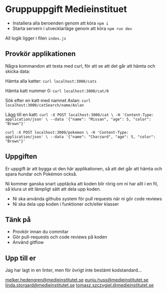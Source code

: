 # Gruppuppgift Medieinstituet

* Installera alla beroenden genom att köra `npm i`
* Starta servern i utvecklarläge genom att köra `npm run dev`

All logik ligger i filen `index.js`

## Provkör applikationen  
Några kommandon att testa med curl, för att se att det går att
hämta och skicka data:

Hämta alla katter:
`curl localhost:3000/cats`

Hämta katt nummer 0:
`curl localhost:3000/cat/0`

Sök efter en katt med namnet Aslan:
`curl localhost:3000/catSearch/name/Aslan`

Lägg till en katt:
`curl -X POST localhost:3000/cat \
 -H 'Content-Type: application/json' \
 --data '{"name": "Missan", "age": 5, "color": "Brown"}'`

 `curl -X POST localhost:3000/pokemon \
 -H 'Content-Type: application/json' \
 --data '{"name": "Charzard", "age": 5, "color": "Brown"}'`
 
## Uppgiften  
Er uppgift är att bygga ut den här applikationen, så att det
går att hämta och spara hundar och Pokémon också.

Ni kommer ganska snart upptäcka att koden blir rörig om ni har
allt i en fil, så klura ut ett lämpligt sätt att dela upp koden.

* Ni ska använda githubs system för pull requests när ni gör code reviews
* Ni ska dela upp koden i funktioner och/eller klasser

## Tänk på  
* Provkör innan du commitar
* Gör pull-requests och code reviews på koden
* Använd gitflow

## Upp till er
Jag har lagt in en linter, men för övrigt inte bestämt kodstandard...

melker.hedengren@medieinstitutet.se eunju.huss@medieinstitutet.se linda.storgard@medieinstitutet.se tomasz.szczygiel.@medieinstitutet.se
